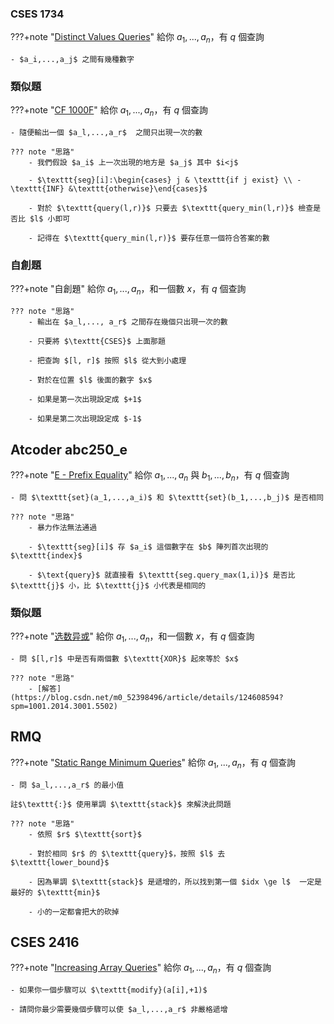 ### CSES 1734

???+note "[Distinct Values Queries](https://cses.fi/problemset/task/1734)"
    給你 $a_1,...,a_n$，有 $q$ 個查詢
    
    - $a_i,...,a_j$ 之間有幾種數字

### 類似題
???+note "[CF 1000F](https://codeforces.com/problemset/problem/1000/F)"
    給你 $a_1,...,a_n$，有 $q$ 個查詢
    
    - 隨便輸出一個 $a_l,...,a_r$  之間只出現一次的數
	
	??? note "思路"
        - 我們假設 $a_i$ 上一次出現的地方是 $a_j$ 其中 $i<j$

        - $\texttt{seg}[i]:\begin{cases} j & \texttt{if j exist} \\ -\texttt{INF} &\texttt{otherwise}\end{cases}$

        - 對於 $\texttt{query(l,r)}$ 只要去 $\texttt{query_min(l,r)}$ 檢查是否比 $l$ 小即可

        - 記得在 $\texttt{query_min(l,r)}$ 要存任意一個符合答案的數

### 自創題
???+note "自創題"
    給你 $a_1,...,a_n$，和一個數 $x$，有 $q$ 個查詢
    
    ??? note "思路"
        - 輸出在 $a_l,..., a_r$ 之間存在幾個只出現一次的數

        - 只要將 $\texttt{CSES}$ 上面那題

        - 把查詢 $[l, r]$ 按照 $l$ 從大到小處理

        - 對於在位置 $l$ 後面的數字 $x$

        - 如果是第一次出現設定成 $+1$

        - 如果是第二次出現設定成 $-1$
## Atcoder abc250_e
???+note "[E - Prefix Equality](https://atcoder.jp/contests/abc250/tasks/abc250_e)"
    給你 $a_1,...,a_n$ 與 $b_1,...,b_n$，有 $q$ 個查詢
    
    - 問 $\texttt{set}(a_1,...,a_i)$ 和 $\texttt{set}(b_1,...,b_j)$ 是否相同
	
	??? note "思路"
        - 暴力作法無法通過

        - $\texttt{seg}[i]$ 存 $a_i$ 這個數字在 $b$ 陣列首次出現的 $\texttt{index}$

        - $\text{query}$ 就直接看 $\texttt{seg.query_max(1,i)}$ 是否比 $\texttt{j}$ 小，比 $\texttt{j}$ 小代表是相同的

### 類似題
???+note "[选数异或](http://oj.ecustacm.cn/problem.php?id=2024)"
    給你 $a_1,...,a_n$，和一個數 $x$，有 $q$ 個查詢
    
    - 問 $[l,r]$ 中是否有兩個數 $\texttt{XOR}$ 起來等於 $x$

	??? note "思路"
        - [解答](https://blog.csdn.net/m0_52398496/article/details/124608594?spm=1001.2014.3001.5502)

## RMQ
???+note "[Static Range Minimum Queries](https://cses.fi/problemset/task/1647)"
    給你 $a_1,...,a_n$，有 $q$ 個查詢
    
    - 問 $a_l,...,a_r$ 的最小值

	註$\texttt{:}$ 使用單調 $\texttt{stack}$ 來解決此問題
	
	??? note "思路"
        - 依照 $r$ $\texttt{sort}$

        - 對於相同 $r$ 的 $\texttt{query}$，按照 $l$ 去 $\texttt{lower_bound}$

        - 因為單調 $\texttt{stack}$ 是遞增的，所以找到第一個 $idx \ge l$  一定是最好的 $\texttt{min}$
        
        - 小的一定都會把大的砍掉

## CSES  2416
???+note "[Increasing Array Queries](https://cses.fi/problemset/task/2416)"
    給你 $a_1,...,a_n$，有 $q$ 個查詢
    
    - 如果你一個步驟可以 $\texttt{modify}(a[i],+1)$ 

    - 請問你最少需要幾個步驟可以使 $a_l,...,a_r$ 非嚴格遞增
